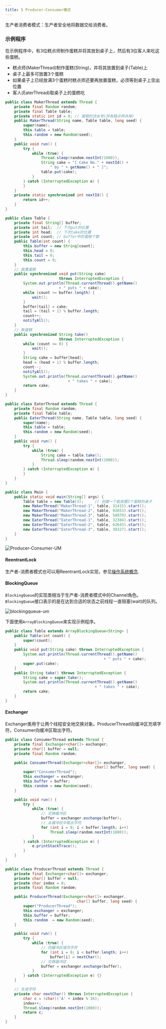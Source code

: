 ```yaml
---
title: 5 Producer-Consumer模式
---
```


生产者消费者模式：生产者安全地将数据交给消费者。

### 示例程序

在示例程序中，有3位糕点师制作蛋糕并将其放到桌子上，然后有3位客人来吃这些蛋糕。

* 糕点师(MakerThread)制作蛋糕(String)，并将其放置到桌子(Table)上
* 桌子上最多可放置3个蛋糕
* 如果桌子上已经放满3个蛋糕时糕点师还要再放置蛋糕，必须等到桌子上空出位置
* 客人(EaterThread)取桌子上的蛋糕吃


```Java tab="MakerThread"
public class MakerThread extends Thread {
    private final Random random;
    private final Table table;
    private static int id = 0; // 蛋糕的流水号(所有糕点师共用)
    public MakerThread(String name, Table table, long seed) {
        super(name);
        this.table = table;
        this.random = new Random(seed);
    }
    public void run() {
        try {
            while (true) {
                Thread.sleep(random.nextInt(1000));
                String cake = "[ Cake No." + nextId() + 
                    " by " + getName() + " ]";
                table.put(cake);
            }
        } catch (InterruptedException e) {
        }
    }
    private static synchronized int nextId() {
        return id++;
    }
}
```

```Java tab="Table"
public class Table {
    private final String[] buffer;
    private int tail;  // 下次put的位置
    private int head;  // 下次take的位置
    private int count; // buffer中的蛋糕个数
    public Table(int count) {
        this.buffer = new String[count];
        this.head = 0;
        this.tail = 0;
        this.count = 0;
    }
    // 放置蛋糕
    public synchronized void put(String cake) 
                        throws InterruptedException {
        System.out.println(Thread.currentThread().getName() 
                        + " puts " + cake);
        while (count >= buffer.length) {
            wait();
        }
        buffer[tail] = cake;
        tail = (tail + 1) % buffer.length;
        count++;
        notifyAll();
    }
    // 取蛋糕
    public synchronized String take() 
                        throws InterruptedException {
        while (count <= 0) {
            wait();
        }
        String cake = buffer[head];
        head = (head + 1) % buffer.length;
        count--;
        notifyAll();
        System.out.println(Thread.currentThread().getName() 
                            + " takes " + cake);
        return cake;
    }
}
```

```Java tab="EaterThread"
public class EaterThread extends Thread {
    private final Random random;
    private final Table table;
    public EaterThread(String name, Table table, long seed) {
        super(name);
        this.table = table;
        this.random = new Random(seed);
    }
    public void run() {
        try {
            while (true) {
                String cake = table.take();
                Thread.sleep(random.nextInt(1000));
            }
        } catch (InterruptedException e) {
        }
    }
}
```

```Java tab="Main"
public class Main {
    public static void main(String[] args) {
        Table table = new Table(3);     // 创建一个能放置3个蛋糕的桌子
        new MakerThread("MakerThread-1", table, 31415).start();
        new MakerThread("MakerThread-2", table, 92653).start();
        new MakerThread("MakerThread-3", table, 58979).start();
        new EaterThread("EaterThread-1", table, 32384).start();
        new EaterThread("EaterThread-2", table, 62643).start();
        new EaterThread("EaterThread-3", table, 38327).start();
    }
}
```

![Producer-Consumer-UM](figures/Producer-Consumer-UML.png)


#### ReentrantLock

生产者-消费者模式也可以用ReentrantLock实现，参见[操作系统概念](https://techlarry.github.io/wiki/OS/操作系统概念/7%20Synchronization%20Examples/#condition-variables).

#### BlockingQueue

`BlockingQueue`的实现类相当于生产者-消费者模式中的Channel角色。`BlockingQueue`接口表示的是在达到合适的状态之前线程一直阻塞(wait)的队列。

![blockingqueue-um](figures/blockingqueue-uml.png)

下面使用`ArrayBlockingQueue`来实现示例程序。

```Java
public class Table extends ArrayBlockingQueue<String> {
    public Table(int count) {
        super(count);
    }
    public void put(String cake) throws InterruptedException {
        System.out.println(Thread.currentThread().getName() 
                                            + " puts " + cake);
        super.put(cake);
    }
    public String take() throws InterruptedException {
        String cake = super.take();
        System.out.println(Thread.currentThread().getName() 
                                        + " takes " + cake);
        return cake;
    }
}
```

#### Exchanger

Exchanger类用于让两个线程安全地交换对象。ProducerThread向缓冲区充填字符，Consumer向缓冲区取出字符。

```Java hl_lines="18" tab="ConsumerThread" 
public class ConsumerThread extends Thread {
    private final Exchanger<char[]> exchanger;
    private char[] buffer = null;
    private final Random random;

    public ConsumerThread(Exchanger<char[]> exchanger, 
                                        char[] buffer, long seed) {
        super("ConsumerThread");
        this.exchanger = exchanger;
        this.buffer = buffer;
        this.random = new Random(seed);
    }

    public void run() {
        try {
            while (true) {
                // 交换缓冲区
                buffer = exchanger.exchange(buffer);
                // 从缓冲区中取出字符
                for (int i = 0; i < buffer.length; i++) 
                    Thread.sleep(random.nextInt(1000));
            }
        } catch (InterruptedException e) {
            e.printStackTrace();
        }
    }
}
```

```Java hl_lines="22" tab="ProducerThread"
public class ProducerThread extends Thread {
    private final Exchanger<char[]> exchanger;
    private char[] buffer = null;
    private char index = 0;
    private final Random random;

    public ProducerThread(Exchanger<char[]> exchanger, 
                                char[] buffer, long seed) {
        super("ProducerThread");
        this.exchanger = exchanger;
        this.buffer = buffer;
        this.random  = new Random(seed);
    }

    public void run() {
        try {
            while (true) {
                // 向缓冲区填充字符
                for (int i = 0; i < buffer.length; i++)
                    buffer[i] = nextChar();
                // 交换缓冲区
                buffer = exchanger.exchange(buffer);
            }
        } catch (InterruptedException e) {}
    }

    // 生成字符
    private char nextChar() throws InterruptedException {
        char c = (char)('A' + index % 26);
        index++;
        Thread.sleep(random.nextInt(1000));
        return c;
    }
}
```


